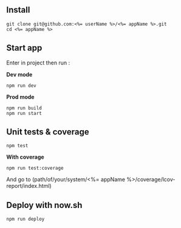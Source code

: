 ## Install

```
git clone git@github.com:<%= userName %>/<%= appName %>.git
cd <%= appName %>
```

## Start app

Enter in project then run :

**Dev mode**
```
npm run dev
```

**Prod mode**

```
npm run build
npm run start
```

## Unit tests & coverage

```
npm test
```

**With coverage**
```
npm run test:coverage
```
And go to (path/of/your/system/<%= appName %>/coverage/lcov-report/index.html)

## Deploy with now.sh

```
npm run deploy
```
